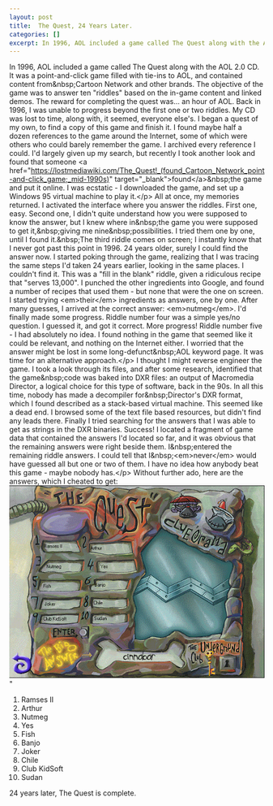```yaml
---
layout: post
title:  The Quest, 24 Years Later.
categories: []
excerpt: In 1996, AOL included a game called The Quest along with the AOL 2.0 CD. It was a point-and-click game filled with tie-ins to AOL, and contained content from&amp;nbsp;Cartoon Network and other brands. The objective of the game was to answer ten "riddles" based on the in-game content and linked demos. The reward for completing the quest was... an hour of AOL. Back in 1996, I was unable to progress beyond the first one or two riddles.
---
```


In 1996, AOL included a game called The Quest along with the AOL 2.0 CD. It was a point-and-click game filled with tie-ins to AOL, and contained content from&amp;nbsp;Cartoon Network and other brands. The objective of the game was to answer ten "riddles" based on the in-game content and linked demos. The reward for completing the quest was... an hour of AOL. Back in 1996, I was unable to progress beyond the first one or two riddles. My CD was lost to time, along with, it seemed, everyone else's. I began a quest of my own, to find a copy of this game and finish it. I found maybe half a dozen references to the game around the Internet, some of which were others who could barely remember the game. I archived every reference I could. I'd largely given up my search, but recently I took another look and found that someone &lt;a href="https://lostmediawiki.com/The_Quest!_(found_Cartoon_Network_point-and-click_game;_mid-1990s)" target="_blank"&gt;found&lt;/a&gt;&amp;nbsp;the game and put it online. I was ecstatic - I downloaded the game, and set up a Windows 95 virtual machine to play it.&lt;/p&gt;
All at once, my memories returned. I activated the interface where you answer the riddles. First one, easy. Second one, I didn't quite understand how you were supposed to know the answer, but I knew where in&amp;nbsp;the game you were supposed to get it,&amp;nbsp;giving me nine&amp;nbsp;possibilities. I tried them one by one, until I found it.&amp;nbsp;The third riddle comes on screen; I instantly know that I never got past this point in 1996. 24 years older, surely I could find the answer now. I started poking through the game, realizing that I was tracing the same steps I'd taken 24 years earlier, looking in the same places. I couldn't find it. This was a "fill in the blank" riddle, given a ridiculous recipe that "serves 13,000". I punched the other ingredients into Google, and found a number of recipes that used them - but none that were the one on screen. I started trying &lt;em&gt;their&lt;/em&gt; ingredients as answers, one by one. After many guesses, I arrived at the correct answer: &lt;em&gt;nutmeg&lt;/em&gt;. I'd finally made some progress. Riddle number four was a simple yes/no question. I guessed it, and got it correct. More progress! Riddle number five - I had absolutely no idea. I found nothing in the game that seemed like it could be relevant, and nothing on the Internet either. I worried that the answer might be lost in some long-defunct&amp;nbsp;AOL keyword page. It was time for an alternative approach.&lt;/p&gt;
I thought I might reverse engineer the game. I took a look through its files, and after some research, identified that the game&amp;nbsp;code was baked into DXR files: an output of Macromedia Director, a logical choice for this type of software, back in the 90s. In all this time, nobody has made a decompiler for&amp;nbsp;Director's DXR format, which I found described as a stack-based virtual machine. This seemed like a dead end. I browsed some of the text file based resources, but didn't find any leads there. Finally I tried searching for the answers that I was able to get as strings in the DXR binaries. Success! I located a fragment of game data that contained the answers I'd located so far, and it was obvious that the remaining answers were right beside them. I&amp;nbsp;entered the remaining riddle answers. I could tell that I&amp;nbsp;&lt;em&gt;never&lt;/em&gt; would have guessed all but one or two of them. I have no idea how anybody beat this game - maybe nobody has.&lt;/p&gt;
Without further ado, here are the answers, which I cheated to get:
![](images/content/QuestAnswers.png)"

1. Ramses II
2. Arthur
3. Nutmeg
4. Yes
5. Fish
6. Banjo
7. Joker
8. Chile
9. Club KidSoft
10. Sudan

24 years later, The Quest is complete.